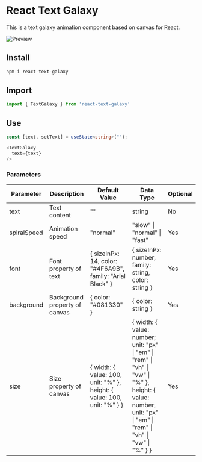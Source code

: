 # React Text Galaxy

This is a text galaxy animation component based on canvas for React.

![Preview](preview-react-text-galaxy.gif)

## Install

```bash
npm i react-text-galaxy
```

## Import

```typescript
import { TextGalaxy } from 'react-text-galaxy'
```

## Use

```typescript
const [text, setText] = useState<string>("");

<TextGalaxy
  text={text}
/>
```

### Parameters

| Parameter   | Description                   | Default Value                                                           | Data Type                                                                                                                                                       | Optional |
| ----------- | ----------------------------- | ----------------------------------------------------------------------- | --------------------------------------------------------------------------------------------------------------------------------------------------------------- | -------- |
| text        | Text content                  | ""                                                                      | string                                                                                                                                                          | No       |
| spiralSpeed | Animation speed               | "normal"                                                                | "slow" \| "normal" \| "fast"                                                                                                                                    | Yes      |
| font        | Font property of text         | { sizeInPx: 14, color: "#4F6A9B", family: "Arial Black" }               | { sizeInPx: number, family: string, color: string }                                                                                                             | Yes      |
| background  | Background property of canvas | { color: "#081330" }                                                    | { color: string }                                                                                                                                               | Yes      |
| size        | Size property of canvas       | { width: { value: 100, unit: "%" }, height: { value: 100, unit: "%" } } | { width: { value: number; unit: "px" \| "em" \| "rem" \| "vh" \| "vw" \| "%" }, height: { value: number, unit: "px" \| "em" \| "rem" \| "vh" \| "vw" \| "%" } } | Yes      |
